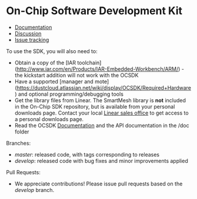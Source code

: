 On-Chip Software Development Kit
=========
* [Documentation](https://dustcloud.atlassian.net/wiki/display/OCSDK)
* [Discussion](https://dustcloud.atlassian.net/wiki/questions)
* [Issue tracking](https://dustcloud.atlassian.net/browse/OCSDK)
 
To use the SDK, you will also need to:
* Obtain a copy of the [IAR toolchain] (http://www.iar.com/en/Products/IAR-Embedded-Workbench/ARM/) - the kickstart addition will not work with the OCSDK
* Have a supported [manager and mote] (https://dustcloud.atlassian.net/wiki/display/OCSDK/Required+Hardware) and optional programming/debugging tools
* Get the library files from Linear. The SmartMesh library is **not** included in the On-Chip SDK repository, but is available 
from your personal downloads page. Contact your local [Linear sales office](http://www.linear.com/contact) to get access to 
a personal downloads page.
* Read the OCSDK [Documentation](https://dustcloud.atlassian.net/wiki/display/OCSDK) and the API documentation in the /doc folder

Branches:
* *master*: released code, with tags corresponding to releases
* *develop*: released code with bug fixes and minor improvements applied

Pull Requests:
* We appreciate contributions! Please issue pull requests based on the *develop* branch.
